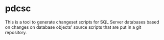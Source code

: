# pdcsc
This is a tool to generate changeset scripts for SQL Server databases based on changes on database objects' source scripts that are put in a git repository.
